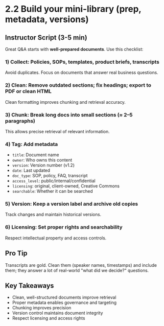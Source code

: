# 2.2 Build your mini-library (prep, metadata, versions)

## Instructor Script (3-5 min)

Great Q&A starts with **well-prepared documents**. Use this checklist:

### 1) Collect: Policies, SOPs, templates, product briefs, transcripts

Avoid duplicates. Focus on documents that answer real business questions.

### 2) Clean: Remove outdated sections; fix headings; export to **PDF or clean HTML**

Clean formatting improves chunking and retrieval accuracy.

### 3) Chunk: Break long docs into **small sections** (≈ 2–5 paragraphs)

This allows precise retrieval of relevant information.

### 4) Tag: Add metadata

- `title`: Document name
- `owner`: Who owns this content
- `version`: Version number (v1.2)
- `date`: Last updated
- `doc_type`: SOP, policy, FAQ, transcript
- `access_level`: public/internal/confidential
- `licensing`: original, client-owned, Creative Commons
- `searchable`: Whether it can be searched

### 5) Version: Keep a version label and archive old copies

Track changes and maintain historical versions.

### 6) Licensing: Set proper rights and searchability

Respect intellectual property and access controls.

## Pro Tip

Transcripts are gold. Clean them (speaker names, timestamps) and include them; they answer a lot of real-world "what did we decide?" questions.

## Key Takeaways

- Clean, well-structured documents improve retrieval
- Proper metadata enables governance and targeting
- Chunking improves precision
- Version control maintains document integrity
- Respect licensing and access rights
